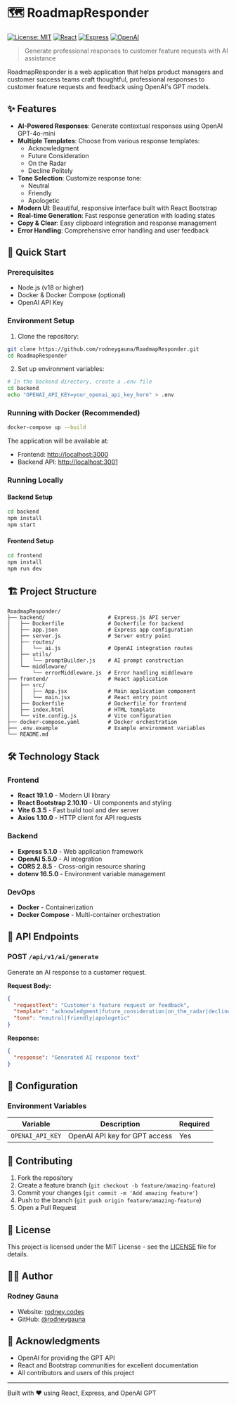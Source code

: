 # 🗺️ RoadmapResponder

[![License: MIT](https://img.shields.io/badge/License-MIT-yellow.svg)](https://opensource.org/licenses/MIT)
[![React](https://img.shields.io/badge/React-19.1.0-blue.svg)](https://reactjs.org/)
[![Express](https://img.shields.io/badge/Express-5.1.0-green.svg)](https://expressjs.com/)
[![OpenAI](https://img.shields.io/badge/OpenAI-GPT--4o--mini-orange.svg)](https://openai.com/)

> Generate professional responses to customer feature requests with AI assistance

RoadmapResponder is a web application that helps product managers and customer success teams craft thoughtful, professional responses to customer feature requests and feedback using OpenAI's GPT models.

## ✨ Features

- **AI-Powered Responses**: Generate contextual responses using OpenAI GPT-4o-mini
- **Multiple Templates**: Choose from various response templates:
  - Acknowledgment
  - Future Consideration
  - On the Radar
  - Decline Politely
- **Tone Selection**: Customize response tone:
  - Neutral
  - Friendly
  - Apologetic
- **Modern UI**: Beautiful, responsive interface built with React Bootstrap
- **Real-time Generation**: Fast response generation with loading states
- **Copy & Clear**: Easy clipboard integration and response management
- **Error Handling**: Comprehensive error handling and user feedback

## 🚀 Quick Start

### Prerequisites

- Node.js (v18 or higher)
- Docker & Docker Compose (optional)
- OpenAI API Key

### Environment Setup

1. Clone the repository:

```bash
git clone https://github.com/rodneygauna/RoadmapResponder.git
cd RoadmapResponder
```

2. Set up environment variables:

```bash
# In the backend directory, create a .env file
cd backend
echo "OPENAI_API_KEY=your_openai_api_key_here" > .env
```

### Running with Docker (Recommended)

```bash
docker-compose up --build
```

The application will be available at:

- Frontend: [http://localhost:3000](http://localhost:3000)
- Backend API: [http://localhost:3001](http://localhost:3001)

### Running Locally

#### Backend Setup

```bash
cd backend
npm install
npm start
```

#### Frontend Setup

```bash
cd frontend
npm install
npm run dev
```

## 🏗️ Project Structure

```text
RoadmapResponder/
├── backend/                    # Express.js API server
│   ├── Dockerfile              # Dockerfile for backend
│   ├── app.json                # Express app configuration
│   ├── server.js               # Server entry point
│   ├── routes/
│   │   └── ai.js               # OpenAI integration routes
│   ├── utils/
│   │   └── promptBuilder.js    # AI prompt construction
│   └── middleware/
│       └── errorMiddleware.js  # Error handling middleware
├── frontend/                   # React application
│   ├── src/
│   │   ├── App.jsx             # Main application component
│   │   └── main.jsx            # React entry point
│   ├── Dockerfile              # Dockerfile for frontend
│   ├── index.html              # HTML template
│   └── vite.config.js          # Vite configuration
├── docker-compose.yaml         # Docker orchestration
├── .env.example                # Example environment variables
└── README.md
```

## 🛠️ Technology Stack

### Frontend

- **React 19.1.0** - Modern UI library
- **React Bootstrap 2.10.10** - UI components and styling
- **Vite 6.3.5** - Fast build tool and dev server
- **Axios 1.10.0** - HTTP client for API requests

### Backend

- **Express 5.1.0** - Web application framework
- **OpenAI 5.5.0** - AI integration
- **CORS 2.8.5** - Cross-origin resource sharing
- **dotenv 16.5.0** - Environment variable management

### DevOps

- **Docker** - Containerization
- **Docker Compose** - Multi-container orchestration

## 📝 API Endpoints

### POST `/api/v1/ai/generate`

Generate an AI response to a customer request.

**Request Body:**

```json
{
  "requestText": "Customer's feature request or feedback",
  "template": "acknowledgment|future_consideration|on_the_radar|decline_politely",
  "tone": "neutral|friendly|apologetic"
}
```

**Response:**

```json
{
  "response": "Generated AI response text"
}
```

## 🔧 Configuration

### Environment Variables

| Variable | Description | Required |
|----------|-------------|----------|
| `OPENAI_API_KEY` | OpenAI API key for GPT access | Yes |

## 🤝 Contributing

1. Fork the repository
2. Create a feature branch (`git checkout -b feature/amazing-feature`)
3. Commit your changes (`git commit -m 'Add amazing feature'`)
4. Push to the branch (`git push origin feature/amazing-feature`)
5. Open a Pull Request

## 📄 License

This project is licensed under the MIT License - see the [LICENSE](LICENSE) file for details.

## 👨‍💻 Author

### Rodney Gauna

- Website: [rodney.codes](http://rodney.codes)
- GitHub: [@rodneygauna](https://github.com/rodneygauna)

## 🙏 Acknowledgments

- OpenAI for providing the GPT API
- React and Bootstrap communities for excellent documentation
- All contributors and users of this project

---

Built with ❤️ using React, Express, and OpenAI GPT
